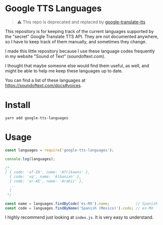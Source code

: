 # Google TTS Languages

> :warning: This repo is deprecated and replaced by [google-translate-tts](https://github.com/ncpierson/google-translate-tts)

This repository is for keeping track of the current languages supported
by the "secret" Google Translate TTS API. They are not documented anywhere, so
I have to keep track of them manually, and sometimes they change.

I made this little repository because I use these language codes frequently in
my website "Sound of Text" (soundoftext.com).

I thought that maybe someone else would find them useful, as well, and might
be able to help me keep these languages up to date.

You can find a list of these languages at https://soundoftext.com/docs#voices.

# Install

```
yarn add google-tts-languages
```

# Usage

```js
const languages = require('google-tts-languages');

console.log(languages);

/*
[ { code: 'af-ZA', name: 'Afrikaans' },
  { code: 'sq', name: 'Albanian' },
  { code: 'ar-AE', name: 'Arabic' },
  ...
  ]
 */

const name = languages.findByCode('es-MX').name;            // Spanish (Mexico)
const code = languages.findByName('Spanish (Mexico)').code; // es-MX
```

I highly recommend just looking at `index.js`. It is very easy to understand.
